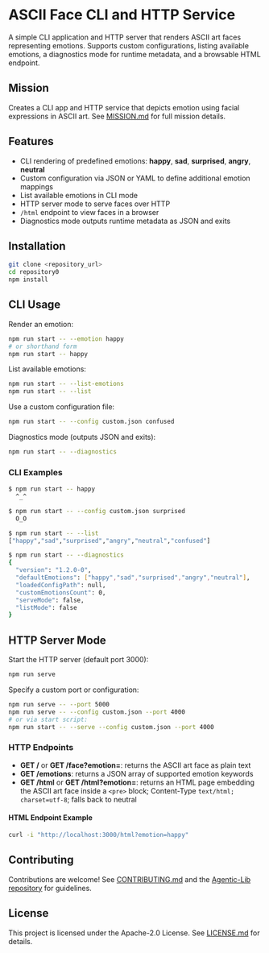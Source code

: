 # ASCII Face CLI and HTTP Service

A simple CLI application and HTTP server that renders ASCII art faces representing emotions. Supports custom configurations, listing available emotions, a diagnostics mode for runtime metadata, and a browsable HTML endpoint.

## Mission

Creates a CLI app and HTTP service that depicts emotion using facial expressions in ASCII art. See [MISSION.md](MISSION.md) for full mission details.

## Features

- CLI rendering of predefined emotions: **happy**, **sad**, **surprised**, **angry**, **neutral**
- Custom configuration via JSON or YAML to define additional emotion mappings
- List available emotions in CLI mode
- HTTP server mode to serve faces over HTTP
- `/html` endpoint to view faces in a browser
- Diagnostics mode outputs runtime metadata as JSON and exits

## Installation

```bash
git clone <repository_url>
cd repository0
npm install
```

## CLI Usage

Render an emotion:

```bash
npm run start -- --emotion happy
# or shorthand form
npm run start -- happy
```

List available emotions:

```bash
npm run start -- --list-emotions
npm run start -- --list
```

Use a custom configuration file:

```bash
npm run start -- --config custom.json confused
```

Diagnostics mode (outputs JSON and exits):

```bash
npm run start -- --diagnostics
```

### CLI Examples

```bash
$ npm run start -- happy
  ^_^

$ npm run start -- --config custom.json surprised
  O_O

$ npm run start -- --list
["happy","sad","surprised","angry","neutral","confused"]

$ npm run start -- --diagnostics
{
  "version": "1.2.0-0",
  "defaultEmotions": ["happy","sad","surprised","angry","neutral"],
  "loadedConfigPath": null,
  "customEmotionsCount": 0,
  "serveMode": false,
  "listMode": false
}
```

## HTTP Server Mode

Start the HTTP server (default port 3000):

```bash
npm run serve
```

Specify a custom port or configuration:

```bash
npm run serve -- --port 5000
npm run serve -- --config custom.json --port 4000
# or via start script:
npm run start -- --serve --config custom.json --port 4000
```

### HTTP Endpoints

- **GET /** or **GET /face?emotion=<emotion>**: returns the ASCII art face as plain text
- **GET /emotions**: returns a JSON array of supported emotion keywords
- **GET /html** or **GET /html?emotion=<emotion>**: returns an HTML page embedding the ASCII art face inside a `<pre>` block; Content-Type `text/html; charset=utf-8`; falls back to neutral

#### HTML Endpoint Example

```bash
curl -i "http://localhost:3000/html?emotion=happy"
```

## Contributing

Contributions are welcome! See [CONTRIBUTING.md](CONTRIBUTING.md) and the [Agentic-Lib repository](https://github.com/xn-intenton-z2a/agentic-lib) for guidelines.

## License

This project is licensed under the Apache-2.0 License. See [LICENSE.md](LICENSE.md) for details.

